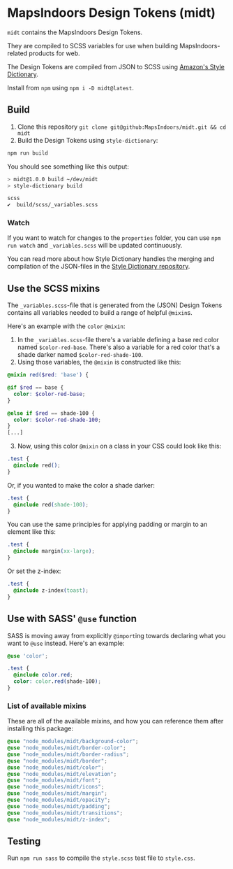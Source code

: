# MapsIndoors Design Tokens (midt)

`midt` contains the MapsIndoors Design Tokens.

They are compiled to SCSS variables for use when building MapsIndoors-related products for web.

The Design Tokens are compiled from JSON to SCSS using [Amazon's Style Dictionary](https://github.com/amzn/style-dictionary).

Install from `npm` using `npm i -D midt@latest`.

## Build

1. Clone this repository `git clone git@github:MapsIndoors/midt.git && cd midt`
2. Build the Design Tokens using `style-dictionary`:
    
```bash
npm run build
```

You should see something like this output:

```bash
> midt@1.0.0 build ~/dev/midt
> style-dictionary build

scss
✔︎  build/scss/_variables.scss
```

### Watch

If you want to watch for changes to the `properties` folder, you can use `npm run watch` and `_variables.scss` will be updated continuously.

You can read more about how Style Dictionary handles the merging and compilation of the JSON-files in the [Style Dictionary repository](https://github.com/amzn/style-dictionary).

## Use the SCSS mixins

The `_variables.scss`-file that is generated from the (JSON) Design Tokens contains all variables needed to build a range of helpful `@mixin`s.

Here's an example with the `color` `@mixin`:

1. In the `_variables.scss`-file there's a variable defining a base red color named `$color-red-base`. There's also a variable for a red color that's a shade darker named `$color-red-shade-100`.
2. Using those variables, the `@mixin` is constructed like this:

  ```scss
  @mixin red($red: 'base') {
  
  @if $red == base {
    color: $color-red-base;
  }
  
  @else if $red == shade-100 {
    color: $color-red-shade-100;
  }
  [...]
  ```
  
3. Now, using this color `@mixin` on a class in your CSS could look like this:

  ```css
  .test { 
    @include red();
  }
  ```
  
  Or, if you wanted to make the color a shade darker:
  
  ```css
  .test {
    @include red(shade-100);
  }
  ```

You can use the same principles for applying padding or margin to an element like this:

```css
.test {
  @include margin(xx-large);
}
```

Or set the z-index:

```css
.test {
  @include z-index(toast);
}
```

## Use with SASS' `@use` function

SASS is moving away from explicitly `@import`ing towards declaring what you want to `@use` instead. Here's an example:

```scss
@use 'color';

.test {
  @include color.red;
  color: color.red(shade-100);
}
```

### List of available mixins

These are all of the available mixins, and how you can reference them after installing this package:

```scss
@use "node_modules/midt/background-color";
@use "node_modules/midt/border-color";
@use "node_modules/midt/border-radius";
@use "node_modules/midt/border";
@use "node_modules/midt/color";
@use "node_modules/midt/elevation";
@use "node_modules/midt/font";
@use "node_modules/midt/icons";
@use "node_modules/midt/margin";
@use "node_modules/midt/opacity";
@use "node_modules/midt/padding";
@use "node_modules/midt/transitions";
@use "node_modules/midt/z-index";
```

## Testing

Run `npm run sass` to compile the `style.scss` test file to `style.css`.
